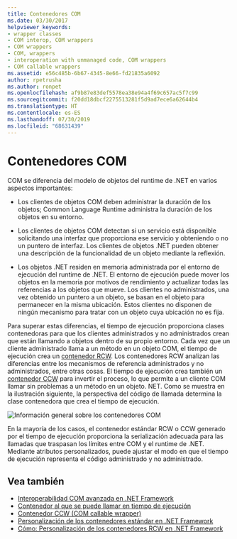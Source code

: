 ```yaml
---
title: Contenedores COM
ms.date: 03/30/2017
helpviewer_keywords:
- wrapper classes
- COM interop, COM wrappers
- COM wrappers
- COM, wrappers
- interoperation with unmanaged code, COM wrappers
- COM callable wrappers
ms.assetid: e56c485b-6b67-4345-8e66-fd21835a6092
author: rpetrusha
ms.author: ronpet
ms.openlocfilehash: af9b87e83def5578ea38e94a4f69c657ac5f7c99
ms.sourcegitcommit: f20dd18dbcf2275513281f5d9ad7ece6a62644b4
ms.translationtype: HT
ms.contentlocale: es-ES
ms.lasthandoff: 07/30/2019
ms.locfileid: "68631439"
---
```

# <a name="com-wrappers"></a>Contenedores COM
COM se diferencia del modelo de objetos del runtime de .NET en varios aspectos importantes:  
  
- Los clientes de objetos COM deben administrar la duración de los objetos; Common Language Runtime administra la duración de los objetos en su entorno.  
  
- Los clientes de objetos COM detectan si un servicio está disponible solicitando una interfaz que proporciona ese servicio y obteniendo o no un puntero de interfaz. Los clientes de objetos .NET pueden obtener una descripción de la funcionalidad de un objeto mediante la reflexión.  
  
- Los objetos .NET residen en memoria administrada por el entorno de ejecución del runtime de .NET. El entorno de ejecución puede mover los objetos en la memoria por motivos de rendimiento y actualizar todas las referencias a los objetos que mueve. Los clientes no administrados, una vez obtenido un puntero a un objeto, se basan en el objeto para permanecer en la misma ubicación. Estos clientes no disponen de ningún mecanismo para tratar con un objeto cuya ubicación no es fija.  
  
 Para superar estas diferencias, el tiempo de ejecución proporciona clases contenedoras para que los clientes administrados y no administrados crean que están llamando a objetos dentro de su propio entorno. Cada vez que un cliente administrado llama a un método en un objeto COM, el tiempo de ejecución crea un [contenedor RCW](runtime-callable-wrapper.md). Los contenedores RCW analizan las diferencias entre los mecanismos de referencia administrados y no administrados, entre otras cosas. El tiempo de ejecución crea también un [contenedor CCW](com-callable-wrapper.md) para invertir el proceso, lo que permite a un cliente COM llamar sin problemas a un método en un objeto. NET. Como se muestra en la ilustración siguiente, la perspectiva del código de llamada determina la clase contenedora que crea el tiempo de ejecución.  
  
 ![Información general sobre los contenedores COM](./media/com-wrappers/bidirectional-com-overview.gif)  
  
 En la mayoría de los casos, el contenedor estándar RCW o CCW generado por el tiempo de ejecución proporciona la serialización adecuada para las llamadas que traspasan los límites entre COM y el runtime de .NET. Mediante atributos personalizados, puede ajustar el modo en que el tiempo de ejecución representa el código administrado y no administrado.  
  
## <a name="see-also"></a>Vea también

- [Interoperabilidad COM avanzada en .NET Framework](https://docs.microsoft.com/previous-versions/dotnet/netframework-4.0/bd9cdfyx(v=vs.100))
- [Contenedor al que se puede llamar en tiempo de ejecución](runtime-callable-wrapper.md)
- [Contenedor CCW (COM callable wrapper)](com-callable-wrapper.md)
- [Personalización de los contenedores estándar en .NET Framework](https://docs.microsoft.com/previous-versions/dotnet/netframework-4.0/h7hx9abd(v=vs.100))
- [Cómo: Personalización de los contenedores RCW en .NET Framework](https://docs.microsoft.com/previous-versions/dotnet/netframework-4.0/56kh4hy7(v=vs.100))
